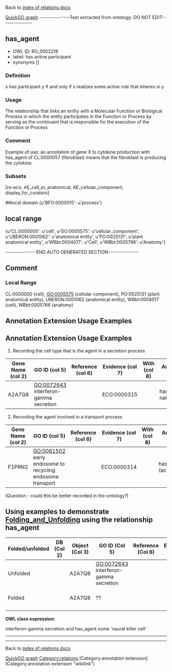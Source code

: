 Back to [index of relations docs](https://github.com/geneontology/annotation_extensions/tree/master/doc)

[QuickGO graph](www.ebi.ac.uk/QuickGO/AnnotationExtensionRelations.html)
---------------Text extracted from ontology: DO NOT EDIT---------------

## has_agent
* OWL ID: RO_0002218
* label: has active participant
* synonyms
[]

### Definition
x has participant y if and only if x realizes some active role that inheres in y

### Usage
The relationship that links an entity with a Molecular Function or Biological Process in which the entity participates in the Function or Process by serving as the continuant that is responsible for the execution of the Function or Process

### Comment
Example of use: an annotation of gene X to cytokine production with has_agent of CL:0000057 (fibroblast) means that the fibroblast is producing the cytokine.

### Subsets
[ro-eco, AE_cell_or_anatomical, AE_cellular_component, display_for_curators]

##local domain
{u'BFO:0000015': u'process'}

## local range
{u'CL:0000000': u'cell', u'GO:0005575': u'cellular_component', u'UBERON:0001062': u'anatomical entity', u'PO:0025131': u'plant anatomical entity', u'WBbt:0004017': u'Cell', u'WBbt:0005766': u'Anatomy'}

---------------END AUTO GENERATED SECTION---------------














Comment
-------

### Local Range

CL:0000000 (cell), <GO:0005575> (cellular component), PO:0025131 (plant anatomical entity), UBERON:0001062 (anatomical entity), WBbt:0004017 (cell), WBbt:0005766 (anatomy)

Annotation Extension Usage Examples
-----------------------------------

Annotation Extension Usage Examples
-----------------------------------

1. Recording the cell type that is the agent in a secretion process

| Gene Name (col 2) | GO ID (col 5)                           | Reference (col 6) | Evidence (col 7) | With (col 8) | Annotation Extension (col 16)              |
|-------------------|-----------------------------------------|-------------------|------------------|--------------|--------------------------------------------|
| A2A7Q8            | <GO:0072643> interferon-gamma secretion |                   | ECO:0000315      |              | has\_agent(CL:0000623 natural killer cell) |

2. Recording the agent involved in a transport process

| Gene Name (col 2) | GO ID (col 5)                                               | Reference (col 6) | Evidence (col 7) | With (col 8) | Annotation Extension (col 16)            |
|-------------------|-------------------------------------------------------------|-------------------|------------------|--------------|------------------------------------------|
| F1PRN2            | <GO:0061502> early endosome to recycling endosome transport |                   | ECO:0000314      |              | has\_agent(GO:0005884; (actin filament)) |

(Question - could this be better recorded in the ontology?)

Using examples to demonstrate [Folding\_and\_Unfolding](Folding_and_Unfolding "wikilink") using the relationship has\_agent
---------------------------------------------------------------------------------------------------------------------------

| Folded/unfolded | DB (Col 2) | Object (Col 3) | GO ID (Col 5)                           | Reference (Col 6) | Extension (Col 16) | Parent terms for new folded GO term                        |
|-----------------|------------|----------------|-----------------------------------------|-------------------|--------------------|------------------------------------------------------------|
| Unfolded        |            | A2A7Q8         | <GO:0072643> interferon-gamma secretion |                   |                    | has\_agent(CL:0000623 natural killer cell)                 |
| Folded          |            | A2A7Q8         | ??                                      |                   |                    | is\_a <GO:0002370> natural killer cell cytokine production |
||

**OWL class expression:**

interferon-gamma secretion and has\_agent some 'naural killer cell'

------------------------------------------------------------------------

------------------------------------------------------------------------

Back to [index of relations docs](https://github.com/geneontology/annotation_extensions/tree/master/doc)

[QuickGO graph](www.ebi.ac.uk/QuickGO/AnnotationExtensionRelations.html)
<Category:relations> [Category:annotation extension](Category:annotation extension "wikilink")
